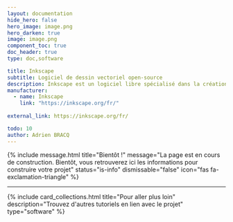 ```yaml
---
layout: documentation
hide_hero: false
hero_image: image.png
hero_darken: true
image: image.png
component_toc: true
doc_header: true
type: doc,software

title: Inkscape
subtitle: Logiciel de dessin vectoriel open-source
description: Inkscape est un logiciel libre spécialisé dans la création et l'édition de graphiques vectoriels, permettant de concevoir des illustrations, logos, diagrammes et autres visuels avec précision et flexibilité, grâce à des outils de dessin professionnels.
manufacturer:
  - name: Inkscape
    link: "https://inkscape.org/fr/"
    
external_link: https://inkscape.org/fr/

todo: 10
author: Adrien BRACQ
---
```



{% include message.html title="Bientôt !" message="La page est en cours de construction. Bientôt, vous retrouverez ici les informations pour construire votre projet"
status="is-info" dismissable="false" icon="fas fa-exclamation-triangle" %}

---

{%
  include card_collections.html
  title="Pour aller plus loin"
  description="Trouvez d'autres tutoriels en lien avec le projet"
  type="software"
%}